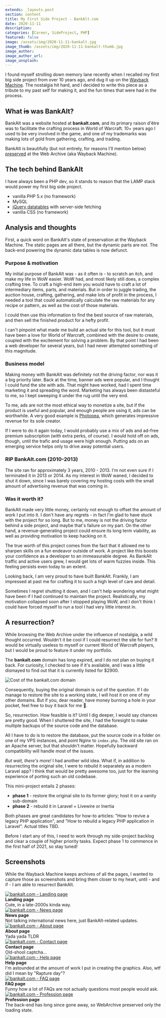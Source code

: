 ```yaml
---
extends: _layouts.post
section: content
title: My First Side Project - BankAlt.com
date: 2020-11-11
description: 
categories: [Career, SideProject, PHP]
featured: false
image: /assets/img/2020-11-11-bankalt.jpg
image_thumb: /assets/img/2020-11-11-bankalt-thumb.jpg 
image_author: 
image_author_url: 
image_unsplash: 
---
```


I found myself strolling down memory lane recently when I recalled my first big side project from over 10 years ago, and dug it up on the [Wayback Machine](http://web.archive.org/). The nostalgia hit hard, and I decided to write this piece as a tribute to my past self for making it, and the fun times that were had in the process. 

## What ~~is~~ was BankAlt?

BankAlt was a website hosted at **bankalt.com**, and its primary raison d'être was to facilitate the crafting process in World of Warcraft. 10+ years ago I used to be very involved in the game, and one of my trademarks was making lots of gold from gathering, crafting, and trading. 

BankAlt is beautifully (but not entirely, for reasons I'll mention below) [preserved](http://web.archive.org/web/20130716130923/http://bankalt.com/) at the Web Archive (aka Wayback Machine).

## The tech behind BankAlt

I have always been a PHP dev, so it stands to reason that the LAMP stack would power my first big side project.
 
- vanilla PHP 5.x (no framework)
- MySQL
- [jQuery datatables](https://www.datatables.net/) with server-side fetching
- vanilla CSS (no framework)

## Analysis and thoughts

First, a quick word on BankAlt's state of preservation at the Wayback Machine. The static pages are all there, but the dynamic parts are not. The back-end powering the dynamic data tables is now defunct.

### Purpose & motivation

My initial purpose of BankAlt was - as it often is - to scratch an itch, and make my life in WoW easier. WoW had, and most likely still does, a complex crafting tree. To craft a high-end item you would have to craft a lot of intermediary items, parts, and materials. But in order to juggle trading, the auction house, crafting, gathering, and make lots of profit in the process, I needed a tool that could automatically calculate the raw materials for any recipe or pattern, as well as the cost of those materials.

I could then use this information to find the best source of raw materials, and then sell the finished product for a hefty profit.

I can't pinpoint what made me build an actual site for this tool, but it must have been a love for World of Warcraft, combined with the desire to create, coupled with the excitement for solving a problem. By that point I had been a web developer for several years, but I had never attempted something of this magnitude.

### Business model

Making money with BankAlt was definitely not the driving factor, nor was it a big priority later. Back at the time, banner ads were popular, and I thought I could fund the site with ads. That might have worked, had I spent time marketing it and spreading the word. Marketing has always been distasteful to me, so I kept sweeping it under the rug until the very end.

To me, ads are not the most ethical way to monetize a site, but if the product is useful and popular, and enough people are using it, ads can be worthwhile. A very good example is [Photopea](https://www.photopea.com/), which generates impressive revenue for its sole creator.

If I were to do it again today, I would probably use a mix of ads and ad-free premium subscription (with extra perks, of course). I would hold off on ads, though, until the trafic and usage were high enough. Putting ads on an emerging service helps only to drive away potential users. 

### RIP BankAlt.com (2010-2013)

The site ran for approximately 3 years, 2010 - 2013. I'm not even sure if I terminated it in 2013 or 2014. As my interest in WoW waned, I decided to shut it down, since I was barely covering my hosting costs with the small amount of advertising revenue that was coming in.

### Was it worth it?

BankAlt made very little money, certainly not enough to offset the amount of work I put into it. I don't have any regrets - in fact I'm glad to have stuck with the project for so long. But to me, money is not the driving factor behind a side project, and maybe that's failure on my part. On the other hand, a revenue-generating project could ensure its long term viability, as well as providing motivation to keep hacking on it.

The true worth of this project comes from the fact that it allowed me to sharpen skills on a fun endeavor outside of work. A project like this boosts your confidence as a developer to an immeasurable degree. As BankAlt traffic and active users grew, I would get lots of warm fuzzies inside. This feeling persists even today to an extent.

Looking back, I am very proud to have built BankAlt. Frankly, I am impressed at past me for crafting it to such a high level of care and detail.

Sometimes I regret shutting it down, and I can't help wondering what might have been if I had continued to maintain the project. Realistically, my motivation collapsed soon after I stopped playing WoW, and I don't think I could have forced myself to run a tool I had very little interest in.

## A resurrection?

While browsing the Web Archive under the influence of nostalgia, a wild thought occurred. Wouldn't it be cool if I could resurrect the site for fun? It would be virtually useless to myself or current World of Warcraft players, but I would be proud to feature it under my portfolio.

The **bankalt.com** domain has long expired, and I do not plan on buying it back. For curiosity, I checked to see if it's available, and I was a little dismayed to find out that it is currently listed for $2900.

![Cost of the bankalt.com domain](/assets/img/2020-11-11-bankalt-com-domain.png)

Consequently, buying the original domain is out of the question. If I do manage to restore the site to a working state, I will host it on one of my other domains. But if you, dear reader, have money burning a hole in your pocket, feel free to buy it back for me 🤑.

So, resurrection. How feasible is it? Until I dig deeper, I would say chances are pretty good. When I shuttered the site, I had the foresight to make multiple backups of the source code and the database.

All I have to do is to restore the database, put the source code in a folder on one of my VPS instances, and point Nginx to `index.php`. The old site ran on an Apache server, but that shouldn't matter. Hopefully backward compatibility will handle most of the issues.

*But wait, there's more!* I had another wild idea. What if, in addition to resurrecting the original site, I were to rebuild it separately as a modern Laravel app? I think that would be pretty awesome too, just for the learning experience of porting such an old codebase.

This mini-project entails 2 phases:

- **phase 1** - restore the original site to its former glory; host it on a vanity sub-domain
- **phase 2** - rebuild it in Laravel + Livewire or Inertia

Both phases are great candidates for how-to articles: "How to revive a legacy PHP application", and "How to rebuild a legacy PHP application in Laravel". Actual titles TBD.

Before I start any of this, I need to work through my side-project backlog and clear a couple of higher priority tasks. Expect phase 1 to commence in the first half of 2021, so stay tuned! 

## Screenshots

While the Wayback Machine keeps archives of all the pages, I wanted to capture those as screenshots and bring them closer to my heart, until - and if - I am able to resurrect BankAlt.

<div class="grid grid-cols-2 sm:grid-cols-4 gap-4">
    <div class="space-y-2">
        <a href="/assets/img/2020-11-11-bankalt-home.jpg" title="bankalt.com - Landing page" target="blank">
            <img src="/assets/img/2020-11-11-bankalt-home-thumb.jpg" alt="bankalt.com - Landing page"/>
        </a>    
        <div class="text-sm">
            <strong>Landing page</strong>
            <br>
            Cute, in a late-2000s kinda way.
        </div>
    </div>
    <div class="space-y-2">
        <a href="/assets/img/2020-11-11-bankalt-news.jpg" title="bankalt.com - News page" target="blank">
            <img src="/assets/img/2020-11-11-bankalt-news-thumb.jpg" alt="bankalt.com - News page"/>
        </a>    
        <div class="text-sm">
            <strong>News page</strong>
            <br>
            Not talking international news here, just BankAlt-related updates.
        </div>
    </div>
    <div class="space-y-2">
        <a href="/assets/img/2020-11-11-bankalt-about.jpg" title="bankalt.com - About page" target="blank">
            <img src="/assets/img/2020-11-11-bankalt-about-thumb.jpg" alt="bankalt.com - About page"/>
        </a>    
        <div class="text-sm">
            <strong>About page</strong>
            <br>
            Yada yada TLDR
        </div>
    </div>
    <div class="space-y-2">
        <a href="/assets/img/2020-11-11-bankalt-contact.jpg" title="bankalt.com - Contact page" target="blank">
            <img src="/assets/img/2020-11-11-bankalt-contact-thumb.jpg" alt="bankalt.com - Contact page"/>
        </a>    
        <div class="text-sm">
            <strong>Contact page</strong>
            <br>
            Old-shool captcha...
        </div>
    </div>
    <div class="space-y-2">
        <a href="/assets/img/2020-11-11-bankalt-help.jpg" title="bankalt.com - Help page" target="blank">
            <img src="/assets/img/2020-11-11-bankalt-help-thumb.jpg" alt="bankalt.com - Help page"/>
        </a>    
        <div class="text-sm">
            <strong>Help page</strong>
            <br>
            I'm astounded at the amount of work I put in creating the graphics. Also, wtf did I mean by "Rapture day"?
        </div>
    </div>
    <div class="space-y-2">
        <a href="/assets/img/2020-11-11-bankalt-faq.jpg" title="bankalt.com - FAQ page" target="blank">
            <img src="/assets/img/2020-11-11-bankalt-faq-thumb.jpg" alt="bankalt.com - FAQ page"/>
        </a>    
        <div class="text-sm">
            <strong>FAQ page</strong>
            <br>
            Funny how a lot of FAQs are not actually questions most people would ask.
        </div>
    </div>
    <div class="space-y-2">
        <a href="/assets/img/2020-11-11-bankalt-profession.jpg" title="bankalt.com - Profession page" target="blank">
            <img src="/assets/img/2020-11-11-bankalt-profession-thumb.jpg" alt="bankalt.com - Profession page"/>
        </a>    
        <div class="text-sm">
            <strong>Profession page</strong>
            <br>
            The back-end has long since gone away, so WebArchive preserved only the loading state.
        </div>
    </div>
</div>
